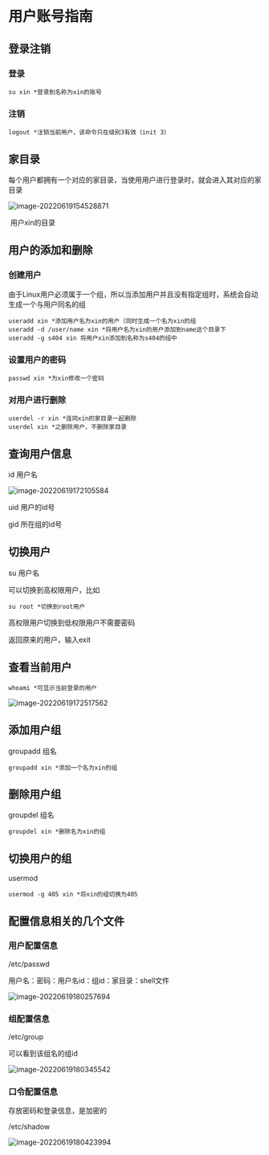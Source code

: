 # 用户账号指南

## 登录注销

### 登录

```
su xin *登录到名称为xin的账号
```

### 注销

```
logout *注销当前用户，该命令只在级别3有效（init 3）
```

## 家目录

每个用户都拥有一个对应的家目录，当使用用户进行登录时，就会进入其对应的家目录

![image-20220619154528871](C:\Users\JInXiN\AppData\Roaming\Typora\typora-user-images\image-20220619154528871.png)

​                                                                        用户xin的目录

## 用户的添加和删除

### 创建用户

由于Linux用户必须属于一个组，所以当添加用户并且没有指定组时，系统会自动生成一个与用户同名的组

```
useradd xin *添加用户名为xin的用户（同时生成一个名为xin的组
useradd -d /user/name xin *将用户名为xin的用户添加到name这个目录下
useradd -g s404 xin 将用户xin添加到名称为s404的组中
```

### 设置用户的密码

```
passwd xin *为xin修改一个密码
```

### 对用户进行删除

```
userdel -r xin *连同xin的家目录一起删除
userdel xin *之删除用户，不删除家目录
```

## 查询用户信息

id 用户名

![image-20220619172105584](C:\Users\JInXiN\AppData\Roaming\Typora\typora-user-images\image-20220619172105584.png)

uid 用户的id号

gid 所在组的id号

## 切换用户

su 用户名

可以切换到高权限用户，比如

```
su root *切换到root用户
```

高权限用户切换到低权限用户不需要密码

返回原来的用户，输入exit

## 查看当前用户

```
whoami *可显示当前登录的用户
```

![image-20220619172517562](C:\Users\JInXiN\AppData\Roaming\Typora\typora-user-images\image-20220619172517562.png)

## 添加用户组

groupadd 组名

```
groupadd xin *添加一个名为xin的组
```

## 删除用户组

groupdel 组名

```
groupdel xin *删除名为xin的组
```

## 切换用户的组

usermod

```
usermod -g 405 xin *将xin的组切换为405
```

## 配置信息相关的几个文件

### 用户配置信息

/etc/passwd

用户名：密码：用户名id：组id：家目录：shell文件

![image-20220619180257694](C:\Users\JInXiN\AppData\Roaming\Typora\typora-user-images\image-20220619180257694.png)

### 组配置信息

/etc/group

可以看到该组名的组id

![image-20220619180345542](C:\Users\JInXiN\AppData\Roaming\Typora\typora-user-images\image-20220619180345542.png)

### 口令配置信息

存放密码和登录信息，是加密的

/etc/shadow

![image-20220619180423994](C:\Users\JInXiN\AppData\Roaming\Typora\typora-user-images\image-20220619180423994.png)